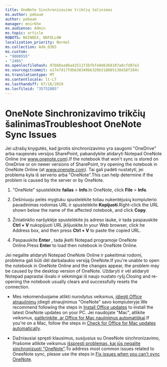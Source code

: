 ```yaml
---
title: OneNote Sinchronizavimo trikčių šalinimas
ms.author: pebaum
author: pebaum
manager: mnirkhe
ms.audience: Admin
ms.topic: article
ROBOTS: NOINDEX, NOFOLLOW
localization_priority: Normal
ms.collection: Adm_O365
ms.custom:
- "9000555"
- "2405"
ms.openlocfilehash: 07b60aa96a42511f3bfbfe0d63b8107a0cfd87e2
ms.sourcegitcommit: e17e7d17fdb638349bb320b318085138d18f284c
ms.translationtype: MT
ms.contentlocale: lt-LT
ms.lasthandoff: 07/16/2019
ms.locfileid: "35752885"
---
```

# <a name="troubleshoot-onenote-sync-issues"></a><span data-ttu-id="4c934-102">OneNote Sinchronizavimo trikčių šalinimas</span><span class="sxs-lookup"><span data-stu-id="4c934-102">Troubleshoot OneNote Sync Issues</span></span>

<span data-ttu-id="4c934-103">Jei užrašų knygutės, kad įprotis sinchronizavimo yra saugomi "OneDrive" arba naujesnės versijos SharePoint, pabandykite atidaryti Notepad OneNote Online (ne www.onenote.com).</span><span class="sxs-lookup"><span data-stu-id="4c934-103">If the notebook that won't sync is stored on OneDrive or on newer versions of SharePoint, try opening the notebook in OneNote Online (at www.onenote.com).</span></span> <span data-ttu-id="4c934-104">Tai gali padėti nustatyti, jei problema kyla iš serverio arba "OneNote".</span><span class="sxs-lookup"><span data-stu-id="4c934-104">This can help determine if the problem is caused by the server or by OneNote.</span></span>

1. <span data-ttu-id="4c934-105">"OneNote" spustelėkite **failas** > **Info**.</span><span class="sxs-lookup"><span data-stu-id="4c934-105">In OneNote, click **File** > **Info**.</span></span>

2. <span data-ttu-id="4c934-106">Dešiniuoju pelės mygtuku spustelėkite toliau nukentėjusių kompiuterio pavadinimas rodomas URL ir spustelėkite **Kopijuoti**.</span><span class="sxs-lookup"><span data-stu-id="4c934-106">Right-click the URL shown below the name of the affected notebook, and click **Copy**.</span></span>

3. <span data-ttu-id="4c934-107">Žiniatinklio naršyklėje spustelėkite jis adreso lauke, ir tada paspauskite **Ctrl + V** nukopijuoti URL įklijuokite.</span><span class="sxs-lookup"><span data-stu-id="4c934-107">In your Web browser, click he Address box, and then press **Ctrl + V** to paste the copied URL.</span></span>

4. <span data-ttu-id="4c934-108">Paspauskite **Enter** , tada įkelti Notepad programoje OneNote Online.</span><span class="sxs-lookup"><span data-stu-id="4c934-108">Press **Enter** to load then notebook in OneNote Online.</span></span>

<span data-ttu-id="4c934-109">Jei negalite atidaryti Notepad OneNote Online ir pakeitimai rodomi, problema gali būti dėl darbalaukio versiją OneNote.</span><span class="sxs-lookup"><span data-stu-id="4c934-109">If you're unable to open the notebook in OneNote Online and the changes appear, the problem may be caused by the desktop version of OneNote.</span></span> <span data-ttu-id="4c934-110">Uždaryti ir vėl atidaryti Notepad paprastai išvalo ir sėkmingai iš naujo nustato ryšį.</span><span class="sxs-lookup"><span data-stu-id="4c934-110">Closing and re-opening the notebook usually clears and successfully resets the connection.</span></span>

* <span data-ttu-id="4c934-111">Mes rekomenduojame atlikti nurodytus veiksmus, [įdiegti Office atnaujinimų](https://support.office.com/article/Install-Office-updates-2ab296f3-7f03-43a2-8e50-46de917611c5) įdiegti atnaujinimus "OneNote" savo kompiuteryje.</span><span class="sxs-lookup"><span data-stu-id="4c934-111">We recommend following the steps in [Install Office updates](https://support.office.com/article/Install-Office-updates-2ab296f3-7f03-43a2-8e50-46de917611c5) to install the latest OneNote updates on your PC.</span></span> <span data-ttu-id="4c934-112">Jei naudojate "Mac", atlikite veiksmus, [patikrinkite, ar Office for Mac naujinimus automatiškai](https://support.office.com/article/update-office-for-mac-automatically-bfd1e497-c24d-4754-92ab-910a4074d7c1).</span><span class="sxs-lookup"><span data-stu-id="4c934-112">If you're on a Mac, follow the steps in [Check for Office for Mac updates automatically](https://support.office.com/article/update-office-for-mac-automatically-bfd1e497-c24d-4754-92ab-910a4074d7c1).</span></span>

* <span data-ttu-id="4c934-113">Dažniausiai spręsti klausimus, susijusius su OneeNote sinchronizavimo, Prašome atlikite veiksmus [išspręsti problemas, kai jūs negalite sinchronizuoti "OneNote"](https://support.office.com/article/Fix-issues-when-you-can-t-sync-OneNote-299495ef-66d1-448f-90c1-b785a6968d45).</span><span class="sxs-lookup"><span data-stu-id="4c934-113">To address most common issues related to OneeNote sync, please use the steps in [Fix issues when you can't sync OneNote](https://support.office.com/article/Fix-issues-when-you-can-t-sync-OneNote-299495ef-66d1-448f-90c1-b785a6968d45).</span></span>

